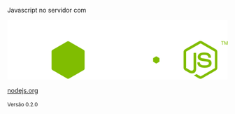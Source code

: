 Javascript no servidor com 

![Node.js](img/node-logo.svg) <!-- .element: class="no-border no-background" -->

[nodejs.org](http://nodejs.org)

<small>Versão 0.2.0</small>
